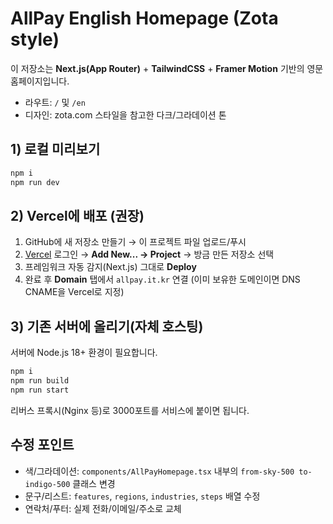# AllPay English Homepage (Zota style)

이 저장소는 **Next.js(App Router)** + **TailwindCSS** + **Framer Motion** 기반의 영문 홈페이지입니다.
- 라우트: `/` 및 `/en`
- 디자인: zota.com 스타일을 참고한 다크/그라데이션 톤

## 1) 로컬 미리보기
```bash
npm i
npm run dev
```

## 2) Vercel에 배포 (권장)
1. GitHub에 새 저장소 만들기 → 이 프로젝트 파일 업로드/푸시
2. [Vercel](https://vercel.com) 로그인 → **Add New... → Project** → 방금 만든 저장소 선택
3. 프레임워크 자동 감지(Next.js) 그대로 **Deploy**
4. 완료 후 **Domain** 탭에서 `allpay.it.kr` 연결 (이미 보유한 도메인이면 DNS CNAME을 Vercel로 지정)

## 3) 기존 서버에 올리기(자체 호스팅)
서버에 Node.js 18+ 환경이 필요합니다.
```bash
npm i
npm run build
npm run start
```
리버스 프록시(Nginx 등)로 3000포트를 서비스에 붙이면 됩니다.

## 수정 포인트
- 색/그라데이션: `components/AllPayHomepage.tsx` 내부의 `from-sky-500 to-indigo-500` 클래스 변경
- 문구/리스트: `features`, `regions`, `industries`, `steps` 배열 수정
- 연락처/푸터: 실제 전화/이메일/주소로 교체
